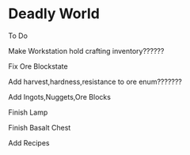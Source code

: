 # Deadly World

To Do

Make Workstation hold crafting inventory??????

Fix Ore Blockstate

Add harvest,hardness,resistance to ore enum???????

Add Ingots,Nuggets,Ore Blocks

Finish Lamp

Finish Basalt Chest

Add Recipes
